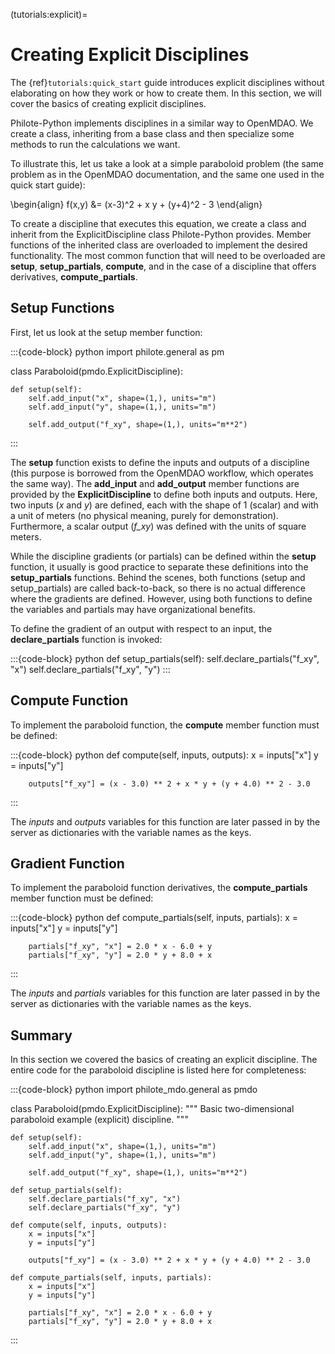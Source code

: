 (tutorials:explicit)=
# Creating Explicit Disciplines

The {ref}`tutorials:quick_start` guide introduces explicit disciplines without elaborating
on how they work or how to create them. In this section, we will cover the basics
of creating explicit disciplines.

Philote-Python implements disciplines in a similar way to OpenMDAO. We create a
class, inheriting from a base class and then specialize some methods to run the
calculations we want.

To illustrate this, let us take a look at a simple paraboloid problem (the same
problem as in the OpenMDAO documentation, and the same one used in the quick
start guide):

\begin{align}
f(x,y) &= (x-3)^2 + x y + (y+4)^2 - 3
\end{align}

To create a discipline that executes this equation, we create a class and
inherit from the ExplicitDiscipline class Philote-Python provides. Member
functions of the inherited class are overloaded to implement the desired
functionality. The most common function that will need to be overloaded are
**setup**, **setup_partials**, **compute**, and in the case of a discipline that offers
derivatives, **compute_partials**.

## Setup Functions

First, let us look at the setup member function:

:::{code-block} python
import philote.general as pm

class Paraboloid(pmdo.ExplicitDiscipline):

    def setup(self):
        self.add_input("x", shape=(1,), units="m")
        self.add_input("y", shape=(1,), units="m")

        self.add_output("f_xy", shape=(1,), units="m**2")
:::

The **setup** function exists to define the inputs and outputs of a discipline
(this purpose is borrowed from the OpenMDAO workflow, which operates the same
way). The **add_input** and **add_output** member functions are provided by the
**ExplicitDiscipline** to define both inputs and outputs. Here, two inputs (*x*
and *y*) are defined, each with the shape of 1 (scalar) and with a unit of
meters (no physical meaning, purely for demonstration). Furthermore, a scalar
output (*f_xy*) was defined with the units of square meters.

While the discipline gradients (or partials) can be defined within the **setup**
function, it usually is good practice to separate these definitions into the
**setup_partials** functions. Behind the scenes, both functions (setup and
setup_partials) are called back-to-back, so there is no actual difference where
the gradients are defined. However, using both functions to define the variables
and partials may have organizational benefits.

To define the gradient of an output with respect to an input, the
**declare_partials** function is invoked:

:::{code-block} python
    def setup_partials(self):
        self.declare_partials("f_xy", "x")
        self.declare_partials("f_xy", "y")
:::


## Compute Function

To implement the paraboloid function, the **compute** member function must be
defined:

:::{code-block} python
    def compute(self, inputs, outputs):
        x = inputs["x"]
        y = inputs["y"]

        outputs["f_xy"] = (x - 3.0) ** 2 + x * y + (y + 4.0) ** 2 - 3.0
:::

The *inputs* and *outputs* variables for this function are later passed in by
the server as dictionaries with the variable names as the keys.


## Gradient Function

To implement the paraboloid function derivatives, the **compute_partials**
member function must be defined:

:::{code-block} python
    def compute_partials(self, inputs, partials):
        x = inputs["x"]
        y = inputs["y"]

        partials["f_xy", "x"] = 2.0 * x - 6.0 + y
        partials["f_xy", "y"] = 2.0 * y + 8.0 + x
:::

The *inputs* and *partials* variables for this function are later passed in by
the server as dictionaries with the variable names as the keys.


## Summary

In this section we covered the basics of creating an explicit discipline.
The entire code for the paraboloid discipline is listed here for completeness:

:::{code-block} python
import philote_mdo.general as pmdo

class Paraboloid(pmdo.ExplicitDiscipline):
    """
    Basic two-dimensional paraboloid example (explicit) discipline.
    """

    def setup(self):
        self.add_input("x", shape=(1,), units="m")
        self.add_input("y", shape=(1,), units="m")

        self.add_output("f_xy", shape=(1,), units="m**2")

    def setup_partials(self):
        self.declare_partials("f_xy", "x")
        self.declare_partials("f_xy", "y")

    def compute(self, inputs, outputs):
        x = inputs["x"]
        y = inputs["y"]

        outputs["f_xy"] = (x - 3.0) ** 2 + x * y + (y + 4.0) ** 2 - 3.0

    def compute_partials(self, inputs, partials):
        x = inputs["x"]
        y = inputs["y"]

        partials["f_xy", "x"] = 2.0 * x - 6.0 + y
        partials["f_xy", "y"] = 2.0 * y + 8.0 + x
:::
